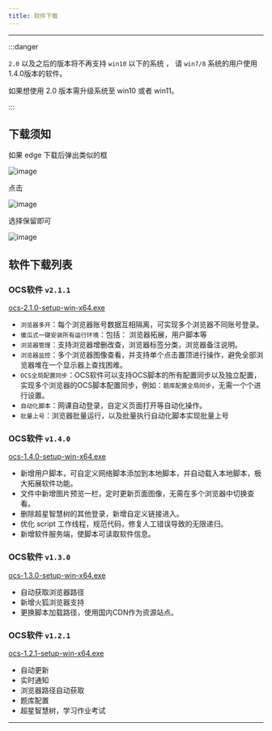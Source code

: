 ```yaml
---
title: 软件下载
---
```

---



:::danger


`2.0` 以及之后的版本将不再支持 `win10` 以下的系统 ， 请 `win7/8` 系统的用户使用1.4.0版本的软件。

如果想使用 2.0 版本需升级系统至 win10 或者 win11。


:::


## 下载须知

如果 edge 下载后弹出类似的框

![image](https://user-images.githubusercontent.com/50533276/161432995-215f870c-b8e6-463e-b666-5583e8934ccd.png)

点击 

![image](https://user-images.githubusercontent.com/50533276/161433046-51cd59a8-9b8c-40de-83ee-936ddbde332d.png)

选择保留即可

![image](https://user-images.githubusercontent.com/50533276/161433054-25eb3847-87c5-4908-a012-14c104f4d2fa.png)



## 软件下载列表


### OCS软件 `v2.1.1`
 
[ocs-2.1.0-setup-win-x64.exe](https://cdn.ocsjs.com/app/download/ocs-2.1.1-setup-win-x64.exe)


- `浏览器多开`：每个浏览器账号数据互相隔离，可实现多个浏览器不同账号登录。
- `傻瓜式一键安装所有运行环境`：包括： 浏览器拓展，用户脚本等
- `浏览器管理`：支持浏览器增删改查，浏览器标签分类，浏览器备注说明。
- `浏览器监控`：多个浏览器图像查看，并支持单个点击置顶进行操作，避免全部浏览器堆在一个显示器上查找困难。
- `OCS全局配置同步`：OCS软件可以支持OCS脚本的所有配置同步以及独立配置，实现多个浏览器的OCS脚本配置同步，例如：`题库配置全局同步`，无需一个个进行设置。
- `自动化脚本`：网课自动登录，自定义页面打开等自动化操作。
- `批量上号`：浏览器批量运行，以及批量执行自动化脚本实现批量上号
 
### OCS软件 `v1.4.0`

[ocs-1.4.0-setup-win-x64.exe](https://cdn.ocsjs.com/app/download/ocs-1.4.0-setup-win-x64.exe)
  
- 新增用户脚本，可自定义网络脚本添加到本地脚本，并自动载入本地脚本，极大拓展软件功能。
- 文件中新增图片预览一栏，定时更新页面图像，无需在多个浏览器中切换查看。
- 删除超星智慧树的其他登录，新增自定义链接进入。
- 优化 script 工作线程，规范代码，修复人工错误导致的无限递归。
- 新增软件服务端，使脚本可读取软件信息。

### OCS软件 `v1.3.0`

[ocs-1.3.0-setup-win-x64.exe](https://cdn.ocsjs.com/app/download/ocs-1.3.0-setup-win-x64.exe)

- 自动获取浏览器路径
- 新增火狐浏览器支持
- 更换脚本加载路径，使用国内CDN作为资源站点。


### OCS软件 `v1.2.1`

[ocs-1.2.1-setup-win-x64.exe](https://cdn.ocsjs.com/app/download/ocs-1.2.1-setup-win-x64.exe)

- 自动更新
- 实时通知
- 浏览器路径自动获取
- 题库配置
- 超星智慧树，学习作业考试
 

---
